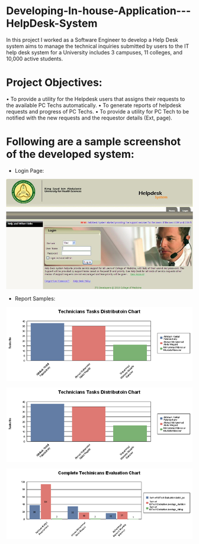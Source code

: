 # Developing-In-house-Application---HelpDesk-System
In this project I worked as a Software Engineer to develop a Help Desk system aims to manage the technical inquiries submitted by  users to the IT help desk system for a University includes 3 campuses, 11 colleges, and 10,000 active students.

# Project Objectives: 
•	To provide a utility for the Helpdesk users that assigns their requests to the available PC Techs automatically.
•	To generate reports of helpdesk requests and progress of PC Techs.
•	To provide a utility for PC Tech to be notified with the new requests and the requestor details (Ext, page).

# Following are a sample screenshot of the developed system:
* Login Page:

![Sample Graph](https://github.com/mutawakel-oss/Developing-In-house-Application---HelpDesk-System/blob/main/Screenshots/4.jpg)
* Report Samples:

![Sample Graph](https://github.com/mutawakel-oss/Developing-In-house-Application---HelpDesk-System/blob/main/Screenshots/5.png)

![Sample Graph](https://github.com/mutawakel-oss/Developing-In-house-Application---HelpDesk-System/blob/main/Screenshots/6.png)

![Sample Graph](https://github.com/mutawakel-oss/Developing-In-house-Application---HelpDesk-System/blob/main/Screenshots/7.png)
